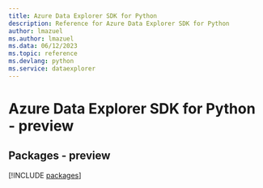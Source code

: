 ```yaml
---
title: Azure Data Explorer SDK for Python
description: Reference for Azure Data Explorer SDK for Python
author: lmazuel
ms.author: lmazuel
ms.data: 06/12/2023
ms.topic: reference
ms.devlang: python
ms.service: dataexplorer
---
```

# Azure Data Explorer SDK for Python - preview
## Packages - preview
[!INCLUDE [packages](data-explorer-index.md)]